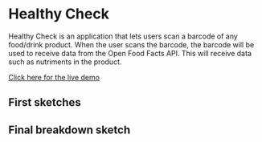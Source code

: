 # Healthy Check

Healthy Check is an application that lets users scan a barcode of any food/drink product. When the user scans the barcode, the barcode will be used to receive data from the Open Food Facts API. This will receive data such as nutriments in the product.

[Click here for the live demo]()

## First sketches

## Final breakdown sketch


